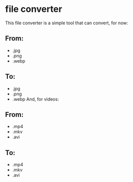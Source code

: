 # file converter
This file converter is a simple tool that can convert, for now:
## From:
- .jpg
- .png
- .webp
## To:
- .jpg
- .png
- .webp
And, for videos:
## From:
- .mp4
- .mkv
- .avi
## To:
- .mp4
- .mkv
- .avi